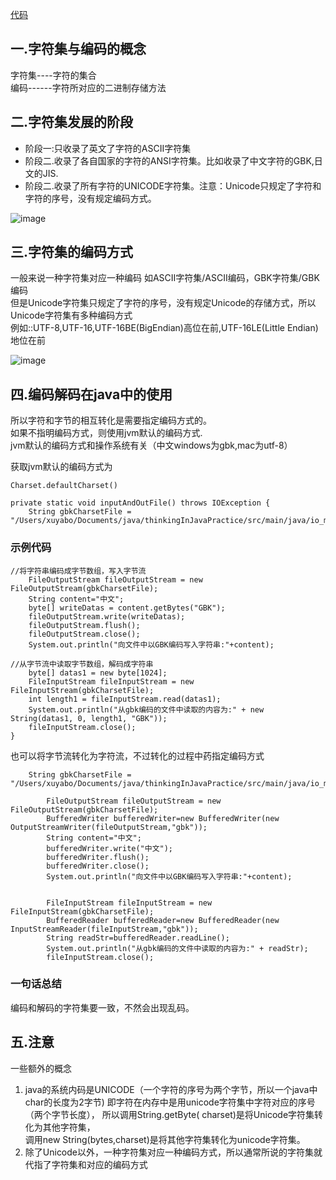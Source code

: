 [代码](/Users/xuyabo/Documents/java/thinkingInJavaPractice/src/main/java/io_m/CharsetDemo.java)
## 一.字符集与编码的概念
字符集----字符的集合  
编码------字符所对应的二进制存储方法


## 二.字符集发展的阶段
+ 阶段一:只收录了英文了字符的ASCII字符集  
+ 阶段二.收录了各自国家的字符的ANSI字符集。比如收录了中文字符的GBK,日文的JIS.    
+ 阶段二.收录了所有字符的UNICODE字符集。注意：Unicode只规定了字符和字符的序号，没有规定编码方式。  

![image](https://note.youdao.com/yws/public/resource/cd2993635571910c8a8647630f87cc34/xmlnote/2380C914D502486CBC886F1AD4FC4005/989)
## 三.字符集的编码方式
一般来说一种字符集对应一种编码
如ASCII字符集/ASCII编码，GBK字符集/GBK编码  
但是Unicode字符集只规定了字符的序号，没有规定Unicode的存储方式，所以Unicode字符集有多种编码方式  
例如::UTF-8,UTF-16,UTF-16BE(BigEndian)高位在前,UTF-16LE(Little Endian)地位在前  

![image](https://note.youdao.com/yws/public/resource/cd2993635571910c8a8647630f87cc34/xmlnote/A39AD7D87344487DA8701DC5F2D3F8A4/968)
## 四.编码解码在java中的使用

所以字符和字节的相互转化是需要指定编码方式的。  
如果不指明编码方式，则使用jvm默认的编码方式.  
jvm默认的编码方式和操作系统有关（中文windows为gbk,mac为utf-8）

获取jvm默认的编码方式为
```
Charset.defaultCharset()
```


```
private static void inputAndOutFile() throws IOException {
    String gbkCharsetFile = "/Users/xuyabo/Documents/java/thinkingInJavaPractice/src/main/java/io_m/gbkCharset";
```
### 示例代码
```
//将字符串编码成字节数组，写入字节流
    FileOutputStream fileOutputStream = new FileOutputStream(gbkCharsetFile);
    String content="中文";
    byte[] writeDatas = content.getBytes("GBK");
    fileOutputStream.write(writeDatas);
    fileOutputStream.flush();
    fileOutputStream.close();
    System.out.println("向文件中以GBK编码写入字符串:"+content);

//从字节流中读取字节数组，解码成字符串
    byte[] datas1 = new byte[1024];
    FileInputStream fileInputStream = new FileInputStream(gbkCharsetFile);
    int length1 = fileInputStream.read(datas1);
    System.out.println("从gbk编码的文件中读取的内容为:" + new String(datas1, 0, length1, "GBK"));
    fileInputStream.close();
}
```
也可以将字节流转化为字符流，不过转化的过程中药指定编码方式
```
    String gbkCharsetFile = "/Users/xuyabo/Documents/java/thinkingInJavaPractice/src/main/java/io_m/gbkCharset";

        FileOutputStream fileOutputStream = new FileOutputStream(gbkCharsetFile);
        BufferedWriter bufferedWriter=new BufferedWriter(new OutputStreamWriter(fileOutputStream,"gbk"));
        String content="中文";
        bufferedWriter.write("中文");
        bufferedWriter.flush();
        bufferedWriter.close();
        System.out.println("向文件中以GBK编码写入字符串:"+content);


        FileInputStream fileInputStream = new FileInputStream(gbkCharsetFile);
        BufferedReader bufferedReader=new BufferedReader(new InputStreamReader(fileInputStream,"gbk"));
        String readStr=bufferedReader.readLine();
        System.out.println("从gbk编码的文件中读取的内容为:" + readStr);
        fileInputStream.close();
```

### 一句话总结
编码和解码的字符集要一致，不然会出现乱码。

## 五.**注意**  
一些额外的概念 
1. java的系统内码是UNICODE（一个字符的序号为两个字节，所以一个java中char的长度为2字节)
即字符在内存中是用unicode字符集中字符对应的序号（两个字节长度），
所以调用String.getByte( charset)是将Unicode字符集转化为其他字符集，  
调用new String(bytes,charset)是将其他字符集转化为unicode字符集。
2. 除了Unicode以外，一种字符集对应一种编码方式，所以通常所说的字符集就代指了字符集和对应的编码方式

